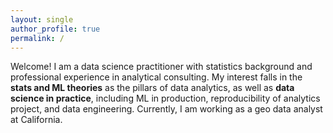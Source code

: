 ```yaml
---
layout: single
author_profile: true
permalink: /
---
```


Welcome! I am a data science practitioner with statistics background and professional experience in analytical consulting. My interest falls in the **stats and ML theories** as the pillars of data analytics, as well as **data science in practice**, including ML in production, reproducibility of analytics project, and data engineering. Currently, I am working as a geo data analyst at California. 


